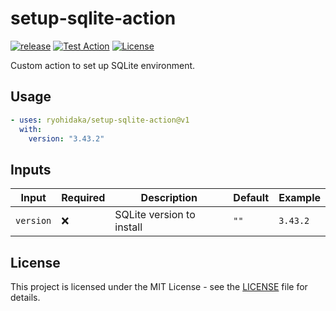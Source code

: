 # setup-sqlite-action

[![release](https://badgen.net/github/release/ryohidaka/setup-sqlite-action)](https://github.com/ryohidaka/setup-sqlite-action/releases/)
[![Test Action](https://github.com/ryohidaka/setup-sqlite-action/actions/workflows/test.yml/badge.svg)](https://github.com/ryohidaka/setup-sqlite-action/actions/workflows/test.yml)
[![License](https://img.shields.io/badge/license-MIT-blue.svg)](https://opensource.org/licenses/MIT)

Custom action to set up SQLite environment.

## Usage

```yml
- uses: ryohidaka/setup-sqlite-action@v1
  with:
    version: "3.43.2"
```

## Inputs

| Input     | Required | Description               | Default | Example  |
| --------- | -------- | ------------------------- | ------- | -------- |
| `version` | ❌       | SQLite version to install | `""`    | `3.43.2` |

## License

This project is licensed under the MIT License - see the [LICENSE](LICENSE) file for details.
